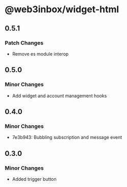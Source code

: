 # @web3inbox/widget-html

## 0.5.1

### Patch Changes

- Remove es module interop

## 0.5.0

### Minor Changes

- Add widget and account management hooks

## 0.4.0

### Minor Changes

- 7e3b943: Bubbling subscription and message event

## 0.3.0

### Minor Changes

- Added trigger button
